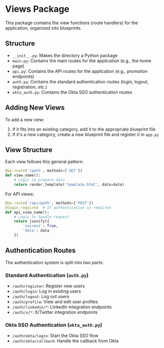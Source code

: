# Views Package

This package contains the view functions (route handlers) for the application, organized into blueprints.

## Structure

- `__init__.py`: Makes the directory a Python package
- `main.py`: Contains the main routes for the application (e.g., the home page)
- `api.py`: Contains the API routes for the application (e.g., promotion endpoints)
- `auth.py`: Contains the standard authentication routes (login, logout, registration, etc.)
- `okta_auth.py`: Contains the Okta SSO authentication routes

## Adding New Views

To add a new view:

1. If it fits into an existing category, add it to the appropriate blueprint file
2. If it's a new category, create a new blueprint file and register it in `app.py`

## View Structure

Each view follows this general pattern:

```python
@bp.route('/path', methods=['GET'])
def view_name():
    # Logic to prepare data
    return render_template('template.html', data=data)
```

For API views:

```python
@bp.route('/api/path', methods=['POST'])
@login_required  # If authentication is required
def api_view_name():
    # Logic to handle request
    return jsonify({
        'success': True,
        'data': data
    })
```

## Authentication Routes

The authentication system is split into two parts:

### Standard Authentication (`auth.py`)

- `/auth/register`: Register new users
- `/auth/login`: Log in existing users
- `/auth/logout`: Log out users
- `/auth/profile`: View and edit user profiles
- `/auth/linkedin/*`: LinkedIn integration endpoints
- `/auth/x/*`: X/Twitter integration endpoints

### Okta SSO Authentication (`okta_auth.py`)

- `/auth/okta/login`: Start the Okta SSO flow
- `/auth/okta/callback`: Handle the callback from Okta 